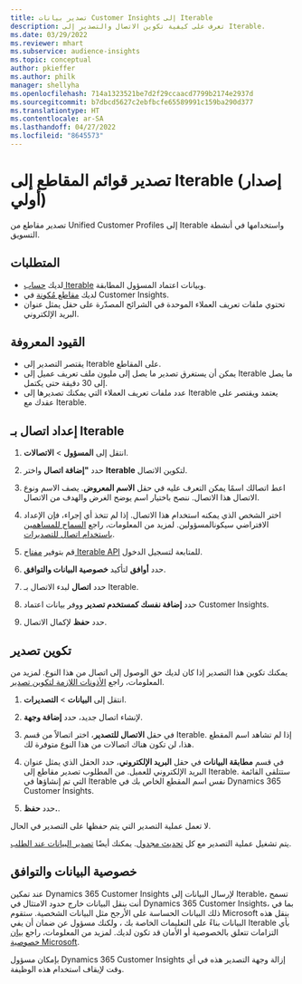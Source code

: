 ```yaml
---
title: تصدير بيانات Customer Insights إلى Iterable
description: تعرف على كيفية تكوين الاتصال والتصدير إلى Iterable.
ms.date: 03/29/2022
ms.reviewer: mhart
ms.subservice: audience-insights
ms.topic: conceptual
author: pkieffer
ms.author: philk
manager: shellyha
ms.openlocfilehash: 714a1323521be7d2f29ccaacd7799b2174e2937d
ms.sourcegitcommit: b7dbcd5627c2ebfbcfe65589991c159ba290d377
ms.translationtype: HT
ms.contentlocale: ar-SA
ms.lasthandoff: 04/27/2022
ms.locfileid: "8645573"
---
```

# <a name="export-segment-lists-to-iterable-preview"></a>تصدير قوائم المقاطع إلى Iterable (إصدار أولي)

تصدير مقاطع من Unified Customer Profiles إلى Iterable واستخدامها في أنشطة التسويق.

## <a name="prerequisites"></a>المتطلبات

-   لديك [حساب Iterable](https://iterable.com/) وبيانات اعتماد المسؤول المطابقة.
-   لديك [مقاطع مُكونة](segments.md) في Customer Insights.
-   تحتوي ملفات تعريف العملاء الموحدة في الشرائح المصدّرة على حقل يمثل عنوان البريد الإلكتروني.

## <a name="known-limitations"></a>القيود المعروفة

- يقتصر التصدير إلى Iterable على المقاطع.
- يمكن أن يستغرق تصدير ما يصل إلى مليون ملف تعريف عميل إلى Iterable ما يصل إلى 30 دقيقة حتى يكتمل. 
- عدد ملفات تعريف العملاء التي يمكنك تصديرها إلى Iterable يعتمد ويقتصر على عقدك مع Iterable.

## <a name="set-up-connection-to-iterable"></a>إعداد اتصال بـ Iterable

1. انتقل إلى **المسؤول** > **الاتصالات**.

1. حدد **"إضافة اتصال** واختر **Iterable** لتكوين الاتصال.

1. اعط اتصالك اسمًا يمكن التعرف عليه في حقل **الاسم المعروض**. يصف الاسم ونوع الاتصال هذا الاتصال. ننصح باختيار اسم يوضح الغرض والهدف من الاتصال.

1. اختر الشخص الذي يمكنه استخدام هذا الاتصال. إذا لم تتخذ أي إجراء، فإن الإعداد الافتراضي سيكونالمسؤولين. لمزيد من المعلومات، راجع [السماح للمساهمين باستخدام اتصال للتصديرات](connections.md#allow-contributors-to-use-a-connection-for-exports).

1. قم بتوفير [مفتاح Iterable API](https://support.iterable.com/hc/en-us/articles/360043464871) للمتابعة لتسجيل الدخول. 

1. حدد **أوافق** لتأكيد **خصوصية البيانات والتوافق‬**.

1. حدد **اتصال** لبدء الاتصال بـ Iterable.

1. حدد **إضافة نفسك كمستخدم تصدير** ووفر بيانات اعتماد Customer Insights.

1. حدد **حفظ** لإكمال الاتصال.

## <a name="configure-an-export"></a>تكوين تصدير

يمكنك تكوين هذا التصدير إذا كان لديك حق الوصول إلى اتصال من هذا النوع. لمزيد من المعلومات، راجع [الأذونات اللازمة لتكوين تصدير](export-destinations.md#set-up-a-new-export).

1. انتقل إلى **البيانات** > **التصديرات**.

1. لإنشاء اتصال جديد، حدد **إضافة وجهة**.

1. في حقل **الاتصال للتصدير**، اختر اتصالاً من قسم Iterable. إذا لم تشاهد اسم المقطع هذا، لن تكون هناك اتصالات من هذا النوع متوفرة لك.

3. في قسم **مطابقة البيانات** في حقل **البريد الإلكتروني**، حدد الحقل الذي يمثل عنوان البريد الإلكتروني للعميل. من المطلوب تصدير مقاطع إلى Iterable. ستتلقى القائمة التي تم إنشاؤها في Iterable نفس اسم المقطع الخاص بك في Dynamics 365 Customer Insights.

1. حدد **حفظ.**.

لا تعمل عملية التصدير التي يتم حفظها على التصدير في الحال.

يتم تشغيل عملية التصدير مع كل [تحديث مجدول](system.md#schedule-tab). يمكنك أيضًا [تصدير البيانات عند الطلب](export-destinations.md#run-exports-on-demand). 


## <a name="data-privacy-and-compliance"></a>خصوصية البيانات والتوافق

عند تمكين Dynamics 365 Customer Insights لإرسال البيانات إلى Iterable، تسمح أنت بنقل البيانات خارج حدود الامتثال في Dynamics 365 Customer Insights، بما في ذلك البيانات الحساسة على الأرجح مثل البيانات الشخصية. ستقوم Microsoft بنقل هذه البيانات بناءً على التعليمات الخاصة بك ، ولكنك مسؤول عن ضمان أن يفي Iterable بأي التزامات تتعلق بالخصوصية أو الأمان قد تكون لديك. لمزيد من المعلومات، راجع [بيان خصوصية Microsoft](https://go.microsoft.com/fwlink/?linkid=396732).

بإمكان مسؤول Dynamics 365 Customer Insights إزالة وجهة التصدير هذه في أي وقت لإيقاف استخدام هذه الوظيفة.
